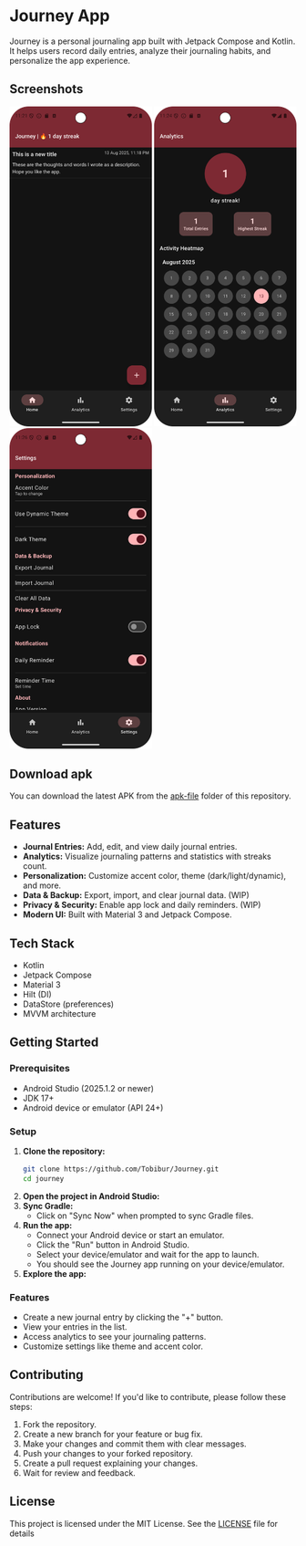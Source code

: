 # Journey App

Journey is a personal journaling app built with Jetpack Compose and Kotlin. It helps users record daily entries, analyze their journaling habits, and personalize the app experience.

## Screenshots

<img src="screenshots/home.png" width="250"/> <img src="screenshots/analytics.png" width="250"/> <img src="screenshots/settings.png" width="250"/>


## Download apk
You can download the latest APK from the [apk-file](apk-file/app-debug.apk) folder of this repository.

## Features

- **Journal Entries:** Add, edit, and view daily journal entries.
- **Analytics:** Visualize journaling patterns and statistics with streaks count.
- **Personalization:** Customize accent color, theme (dark/light/dynamic), and more.
- **Data & Backup:** Export, import, and clear journal data. (WIP)
- **Privacy & Security:** Enable app lock and daily reminders. (WIP)
- **Modern UI:** Built with Material 3 and Jetpack Compose.

## Tech Stack

- Kotlin
- Jetpack Compose
- Material 3
- Hilt (DI)
- DataStore (preferences)
- MVVM architecture

## Getting Started

### Prerequisites

- Android Studio (2025.1.2 or newer)
- JDK 17+
- Android device or emulator (API 24+)

### Setup

1. **Clone the repository:**
   ```sh
   git clone https://github.com/Tobibur/Journey.git 
   cd journey
    ```
2. **Open the project in Android Studio:**
3. **Sync Gradle:**
   - Click on "Sync Now" when prompted to sync Gradle files.
4. **Run the app:**
   - Connect your Android device or start an emulator.
   - Click the "Run" button in Android Studio.
   - Select your device/emulator and wait for the app to launch.
   - You should see the Journey app running on your device/emulator.
5. **Explore the app:**

### Features

   - Create a new journal entry by clicking the "+" button.
   - View your entries in the list.
   - Access analytics to see your journaling patterns.
   - Customize settings like theme and accent color.

## Contributing
Contributions are welcome! If you'd like to contribute, please follow these steps:
1. Fork the repository.
2. Create a new branch for your feature or bug fix.
3. Make your changes and commit them with clear messages.
4. Push your changes to your forked repository.
5. Create a pull request explaining your changes.
6. Wait for review and feedback.

## License
This project is licensed under the MIT License. See the [LICENSE](LICENSE) file for details
